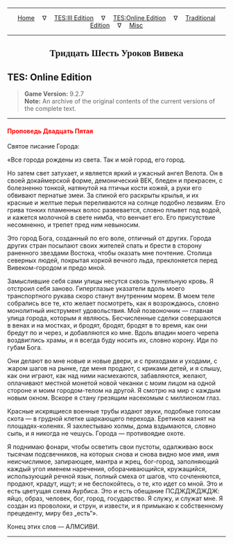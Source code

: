 
---

<!-- Jekyll Page Links -->

<center>
<a href="../../../../index.html">Home</a>
&emsp;&nabla;&emsp;
<a href="../../../index-tes3.html">TES:III Edition</a>
&emsp;&nabla;&emsp;
<a href="../../../index-teso.html">TES:Online Edition</a>
&emsp;&nabla;&emsp;
<a href="../../../index-traditional.html">Traditional Edition</a>
&emsp;&nabla;&emsp;
<a href="../../../index-misc.html">Misc</a>
</center>

<!-- Markdown Body Below: -->

---

<center>
<h2><span style="font-family:Georgia">Тридцать Шесть Уроков Вивека</span></h2>
</center>

## TES: Online Edition

> __Game Version:__ 9.2.7\
> __Note:__ An archive of the original contents of the current versions of the complete text.

---

#### <span style="color:red">Проповедь Двадцать Пятая</span>

Святое писание Города:

«Все города рождены из света. Так и мой город, его город.

Но затем свет затухает, и является яркий и ужасный ангел Велота. Он в своей докаймерской форме, демонический ВЕК, бледен и прекрасен, с болезненно тонкой, натянутой на птичьи кости кожей, а руки его обвивают пернатые змеи. За спиной его раскрыты крылья, и их красные и желтые перья переливаются на солнце подобно лезвиям. Его грива тонких пламенных волос развевается, словно плывет под водой, и кажется молочной в свете нимба, что венчает его. Его присутствие несомненно, и трепет пред ним невыносим.

Это город Бога, созданный по его воле, отличный от других. Города других стран посылают своих жителей спать и брести в сторону раненного звездами Востока, чтобы оказать мне почтение. Столица северных людей, покрытая коркой вечного льда, преклоняется перед Вивеком-городом и предо мной.

Замыслившие себя сами улицы несутся сквозь туннельную кровь. Я отстроил себя заново. Гиперглазые указатели вдоль моего транспортного рукава скоро станут внутренним морем. В моем теле собрались все те, кто желает посмотреть, как я возрождаюсь, словно монолитный инструмент удовольствия. Мой позвоночник — главная улица города, которым я являюсь. Бесчисленные сделки совершаются в венах и на мостках, и бродят, бродят, бродят в то время, как они бредут по и через, и добавляются ко мне. Вдоль впадин моего черепа воздвиглись храмы, и я всегда буду носить их, словно корону. Иди по губам Бога.

Они делают во мне новые и новые двери, и с приходами и уходами, с жаром шагов на рынке, где меня продают, с криками детей, и я слышу, как они играют, как над ними насмехаются, забавляются, желают, оплачивают местной монетой новой чеканки с моим лицом на одной стороне и моим городом-телом на другой. Я смотрю на мир с каждым новым окном. Вскоре я стану грезящим насекомым с миллионом глаз.

Красные искрящиеся военные трубы издают звуки, подобные голосам скота — в грудной клетке шаркающего перехода. Еретиков казнят на площадях-коленях. Я захлестываю холмы, дома вздымаются, словно сыпь, и я никогда не чешусь. Города — противоядие охоте.

Я поднимаю фонари, чтобы осветить свои пустоты, одалживаю воск тысячам подсвечников, на которых снова и снова видно мое имя, имя неисчислимое, запирающее, мантра и жрец, бог-город, заполняющий каждый угол именем наречения, оборачивающийся, кружащийся, использующий речной язык, полный смеха от шагов, что сочленяются, продают, крадут, ищут; и не беспокойтесь, о те, кто идет со мной. Это и есть цветущая схема Аурбиса. Это и есть обещание ПСДЖДЖДЖДЖ: яйцо, образ, человек, бог, город, государство. Я служу, и служат мне. Я создан из проволоки, и струн, и извести, и я примыкаю к собственному прецеденту, миру без „есть“».

Конец этих слов — АЛМСИВИ.

---
